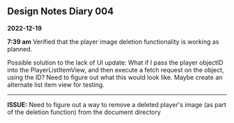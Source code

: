 ##  Design Notes Diary 004
**2022-12-19**

**7:39 am**
Verified that the player image deletion functionality is working as planned.

Possible solution to the lack of UI update: What if I pass the player objectID into the PlayerListItemView, and then execute a fetch request on the object, using the ID? Need to figure out what this would look like. Maybe create an alternate list item view for testing.

---
**ISSUE:** Need to figure out a way to remove a deleted player's image (as part of the deletion function) from the document directory
